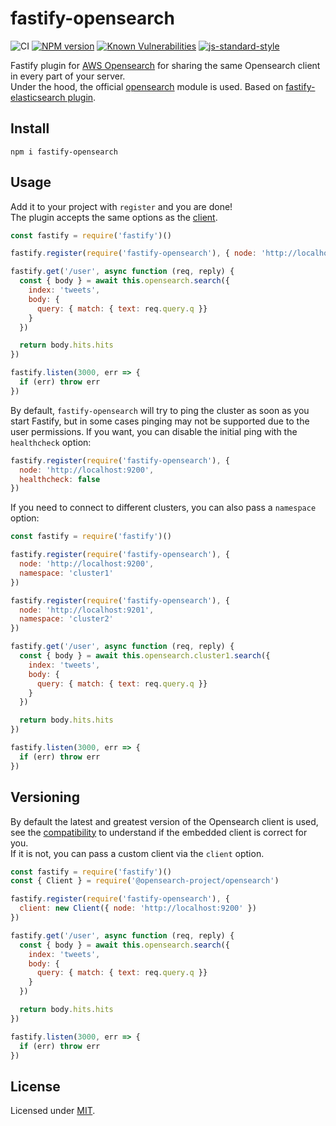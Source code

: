 # fastify-opensearch

![CI](https://github.com/acardinale/fastify-opensearch/workflows/CI/badge.svg)
[![NPM version](https://img.shields.io/npm/v/fastify-opensearch.svg?style=flat)](https://www.npmjs.com/package/fastify-opensearch)
[![Known Vulnerabilities](https://snyk.io/test/github/fastify/fastify-opensearch/badge.svg)](https://snyk.io/test/github/fastify/fastify-opensearch)
[![js-standard-style](https://img.shields.io/badge/code%20style-standard-brightgreen.svg?style=flat)](https://standardjs.com/)

Fastify plugin for [AWS Opensearch](https://aws.amazon.com/it/opensearch-service/) for sharing the same Opensearch client in every part of your server.  
Under the hood, the official [opensearch](https://www.npmjs.com/package/@opensearch-project/opensearch) module is used.
Based on [fastify-elasticsearch plugin](https://github.com/fastify/fastify-elasticsearch).


## Install

```
npm i fastify-opensearch
```

## Usage
Add it to your project with `register` and you are done!  
The plugin accepts the same options as the [client](https://github.com/opensearch-project/OpenSearch).

```js
const fastify = require('fastify')()

fastify.register(require('fastify-opensearch'), { node: 'http://localhost:9200' })

fastify.get('/user', async function (req, reply) {
  const { body } = await this.opensearch.search({
    index: 'tweets',
    body: {
      query: { match: { text: req.query.q }}
    }
  })

  return body.hits.hits
})

fastify.listen(3000, err => {
  if (err) throw err
})
```

By default, `fastify-opensearch` will try to ping the cluster as soon as you start Fastify, but in some cases pinging may not be supported due to the user permissions. If you want, you can disable the initial ping with the `healthcheck` option:
```js
fastify.register(require('fastify-opensearch'), {
  node: 'http://localhost:9200',
  healthcheck: false
})
```

If you need to connect to different clusters, you can also pass a `namespace` option:
```js
const fastify = require('fastify')()

fastify.register(require('fastify-opensearch'), {
  node: 'http://localhost:9200',
  namespace: 'cluster1'
})

fastify.register(require('fastify-opensearch'), {
  node: 'http://localhost:9201',
  namespace: 'cluster2'
})

fastify.get('/user', async function (req, reply) {
  const { body } = await this.opensearch.cluster1.search({
    index: 'tweets',
    body: {
      query: { match: { text: req.query.q }}
    }
  })

  return body.hits.hits
})

fastify.listen(3000, err => {
  if (err) throw err
})
```

## Versioning
By default the latest and greatest version of the Opensearch client is used, see the [compatibility](https://opensearch.org/docs/latest/clients/index/) to understand if the embedded client is correct for you.  
If it is not, you can pass a custom client via the `client` option.
```js
const fastify = require('fastify')()
const { Client } = require('@opensearch-project/opensearch')

fastify.register(require('fastify-opensearch'), {
  client: new Client({ node: 'http://localhost:9200' })
})

fastify.get('/user', async function (req, reply) {
  const { body } = await this.opensearch.search({
    index: 'tweets',
    body: {
      query: { match: { text: req.query.q }}
    }
  })

  return body.hits.hits
})

fastify.listen(3000, err => {
  if (err) throw err
})
```

## License

Licensed under [MIT](./LICENSE).
